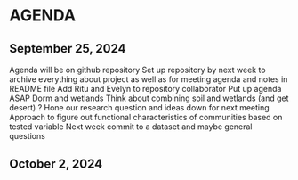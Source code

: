 # AGENDA

## September 25, 2024
Agenda will be on github repository 
Set up repository by next week to archive everything about project as well as for meeting agenda and notes in README file
Add Ritu and Evelyn to repository collaborator 
Put up agenda ASAP 
Dorm and wetlands 
Think about combining soil and wetlands (and get desert) ? 
Hone our research question and ideas down for next meeting
Approach to figure out functional characteristics of communities based on tested variable 
Next week commit to a dataset and maybe general questions


## October 2, 2024
